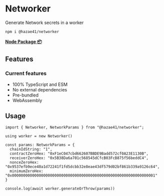 # Networker

Generate Network secrets in a worker

```bash
npm i @hazae41/networker
```

[**Node Package 📦**](https://www.npmjs.com/package/@hazae41/networker)

## Features

### Current features
- 100% TypeScript and ESM
- No external dependencies
- Pre-bundled
- WebAssembly

## Usage

```tsx
import { Networker, NetworkParams } from "@hazae41/networker";

using worker = new Networker()

const params: NetworkParams = {
  chainIdString: "1",
  contractZeroHex: "0xF1eC047cbd662607BBDE9Badd572cf0A23E1130B",
  receiverZeroHex: "0x5B38Da6a701c568545dCfcB03FcB875f56beddC4",
  nonceZeroHex: "0x9537efb9ece40a1d72241f1fd5dcbb32e8eae43df579d02bf861b339a9126c64",
  minimumZeroHex: "0x0000000000000000000000000000000000000000000000000000000000000001"
}

console.log(await worker.generateOrThrow(params))
```